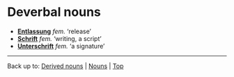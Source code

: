 # Deverbal nouns

- **[Entlassung](e/en/Entlassung.md)** *fem.* ‘release’
- **[Schrift](s/sc/Schrift.md)** *fem.* ‘writing, a script’
- **[Unterschrift](u/un/Unterschrift.md)** *fem.* ‘a signature’

----

Back up to: [Derived nouns](derivedNouns.md) | [Nouns](index.md) | [Top](../index.md)
